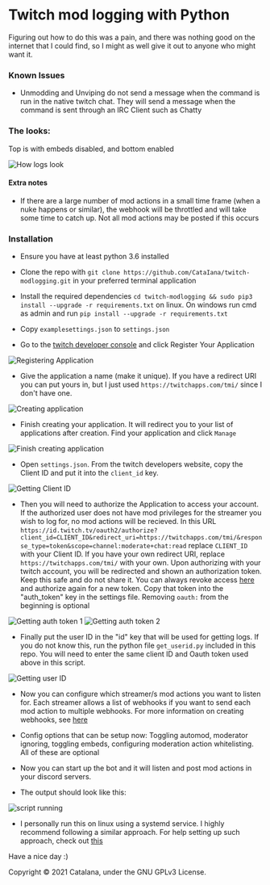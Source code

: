 # Twitch mod logging with Python

Figuring out how to do this was a pain, and there was nothing good on the internet that I could find, so I might as well give it out to anyone who might want it.

### Known Issues

- Unmodding and Unviping do not send a message when the command is run in the native twitch chat. They will send a message when the command is sent through an IRC Client such as Chatty

### The looks:

Top is with embeds disabled, and bottom enabled

![How logs look](/twitch-modlogging/assets/thelooks.png)

#### Extra notes

- If there are a large number of mod actions in a small time frame (when a nuke happens or similar), the webhook will be throttled and will take some time to catch up. Not all mod actions may be posted if this occurs

### Installation

- Ensure you have at least python 3.6 installed

- Clone the repo with `git clone https://github.com/CataIana/twitch-modlogging.git` in your preferred terminal application

- Install the required dependencies `cd twitch-modlogging && sudo pip3 install --upgrade -r requirements.txt` on linux. On windows run cmd as admin and run `pip install --upgrade -r requirements.txt`

- Copy `examplesettings.json` to `settings.json`

- Go to the [twitch developer console](https://dev.twitch.tv/console) and click Register Your Application

![Registering Application](/twitch-modlogging/assets/devconsole.png)

- Give the application a name (make it unique). If you have a redirect URI you can put yours in, but I just used `https://twitchapps.com/tmi/` since I don't have one.

![Creating application](/twitch-modlogging/assets/createapplication.png)

- Finish creating your application. It will redirect you to your list of applications after creation. Find your application and click `Manage`

![Finish creating application](/twitch-modlogging/assets/manageapplication.png)

- Open `settings.json`. From the twitch developers website, copy the Client ID and put it into the `client_id` key.

![Getting Client ID](/twitch-modlogging/assets/clientid.png)

- Then you will need to authorize the Application to access your account. If the authorized user does not have mod privileges for the streamer you wish to log for, no mod actions will be recieved. In this URL `https://id.twitch.tv/oauth2/authorize?client_id=CLIENT_ID&redirect_uri=https://twitchapps.com/tmi/&response_type=token&scope=channel:moderate+chat:read` replace `CLIENT_ID` with your Client ID. If you have your own redirect URI, replace `https://twitchapps.com/tmi/` with your own. Upon authorizing with your twitch account, you will be redirected and shown an authorization token. Keep this safe and do not share it. You can always revoke access [here](https://www.twitch.tv/settings/connections) and authorize again for a new token. Copy that token into the "auth_token" key in the settings file. Removing `oauth:` from the beginning is optional

![Getting auth token 1](/twitch-modlogging/assets/getauthtoken1.png)
![Getting auth token 2](/twitch-modlogging/assets/getauthtoken2.png)

- Finally put the user ID in the "id" key that will be used for getting logs. If you do not know this, run the python file `get_userid.py` included in this repo. You will need to enter the same client ID and Oauth token used above in this script.

![Getting user ID](/twitch-modlogging/assets/getuserid.png)

- Now you can configure which streamer/s mod actions you want to listen for. Each streamer allows a list of webhooks if you want to send each mod action to multiple webhooks. For more information on creating webhooks, see [here](https://support.discord.com/hc/en-us/articles/228383668-Intro-to-Webhooks)

- Config options that can be setup now: Toggling automod, moderator ignoring, toggling embeds, configuring moderation action whitelisting. All of these are optional

- Now you can start up the bot and it will listen and post mod actions in your discord servers.
- The output should look like this:

![script running](/twitch-modlogging/assets/running.png)

- I personally run this on linux using a systemd service. I highly recommend following a similar approach. For help setting up such approach, check out [this](https://tecadmin.net/setup-autorun-python-script-using-systemd/)

Have a nice day :)

Copyright &copy; 2021 CataIana, under the GNU GPLv3 License.

